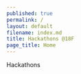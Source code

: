 ```yaml
---
published: true
permalink: /
layout: default
filename: index.md
title: Hackathons @18F
page_title: Home
---
```


Hackathons
